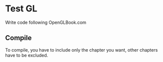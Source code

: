 # Test GL
Write code following OpenGLBook.com
## Compile
To compile, you have to include only the chapter you want, other chapters have to be excluded.
